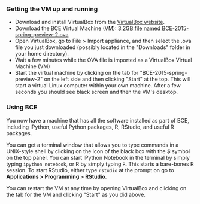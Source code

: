 ### Getting the VM up and running

  * Download and install VirtualBox from the [VirtualBox
    website](https://www.virtualbox.org/wiki/Downloads).
  * Download the BCE Virtual Machine (VM): [3.2GB file named BCE-2015-spring-preview-2.ova](https://docs.google.com/uc?id=0Bz_1EI3c_TA1VzlScXUxaEEwSm8&export=download)
  * Open VirtualBox, go to File > Import appliance, and then select the .ova file you just downloaded (possibly located in the "Downloads" folder in your home directory).
  * Wait a few minutes while the OVA file is imported as a VirtualBox Virtual Machine (VM)
  * Start the virtual machine by clicking on the tab for
	"BCE-2015-spring-preview-2" on the left side and then clicking
	"Start" at the top. This will start a virtual Linux computer
	within your own machine.  After a few seconds you should see black
	screen and then the VM's desktop.

### Using BCE

You now have a machine that has all the software installed as part of BCE,
including IPython, useful Python packages, R, RStudio, and useful R packages.

You can get a terminal window that allows you to type commands in a
UNIX-style shell by clicking on the icon of the black box with the *$*
symbol on the top panel. You can start IPython Notebook in the terminal by
simply typing `ipython notebook`, or R by simply typing `R`. This starts a
bare-bones R session. To start RStudio, either type `rstudio` at the prompt
on go to **Applications > Programming > RStudio**.

You can restart the VM at any time by opening VirtualBox and clicking on the tab
for the VM and clicking "Start" as you did above.
